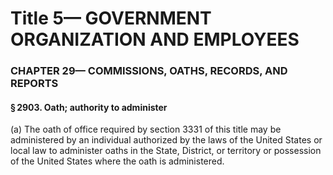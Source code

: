 
# Title 5— GOVERNMENT ORGANIZATION AND EMPLOYEES
### CHAPTER 29— COMMISSIONS, OATHS, RECORDS, AND REPORTS
#### § 2903. Oath; authority to administer

(a) The oath of office required by section 3331 of this title may be administered by an individual authorized by the laws of the United States or local law to administer oaths in the State, District, or territory or possession of the United States where the oath is administered.
